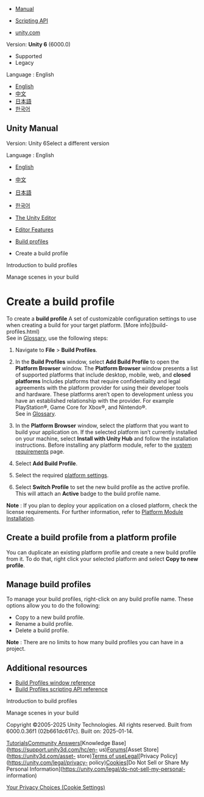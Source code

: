 [](https://docs.unity3d.com)

  * [Manual](../Manual/index.html)
  * [Scripting API](../ScriptReference/index.html)

  * [unity.com](https://unity.com/)

Version: **Unity 6** (6000.0)

  * Supported
  * Legacy

Language : English

  * [English](/Manual/create-build-profile.html)
  * [中文](/cn/current/Manual/create-build-profile.html)
  * [日本語](/ja/current/Manual/create-build-profile.html)
  * [한국어](/kr/current/Manual/create-build-profile.html)

[](https://docs.unity3d.com)

## Unity Manual

Version: Unity 6Select a different version

Language : English

  * [English](/Manual/create-build-profile.html)
  * [中文](/cn/current/Manual/create-build-profile.html)
  * [日本語](/ja/current/Manual/create-build-profile.html)
  * [한국어](/kr/current/Manual/create-build-profile.html)

  * [The Unity Editor](unity-editor.html)
  * [Editor Features](EditorFeatures.html)
  * [Build profiles](BuildSettings.html)
  * Create a build profile

[](build-profiles.html)

Introduction to build profiles

[](build-profile-scene-list.html)

Manage scenes in your build

# Create a build profile

To create a **build profile** A set of customizable configuration settings to
use when creating a build for your target platform. [More info](build-
profiles.html)  
See in [Glossary](Glossary.html#Buildprofile), use the following steps:

  1. Navigate to **File** > **Build Profiles**.
  2. In the **Build Profiles** window, select **Add Build Profile** to open the **Platform Browser** window. The **Platform Browser** window presents a list of supported platforms that include desktop, mobile, web, and **closed platforms** Includes platforms that require confidentiality and legal agreements with the platform provider for using their developer tools and hardware. These platforms aren’t open to development unless you have an established relationship with the provider. For example PlayStation®, Game Core for Xbox®, and Nintendo®.  
See in [Glossary](Glossary.html#Closedplatform).

  3. In the **Platform Browser** window, select the platform that you want to build your application on. If the selected platform isn’t currently installed on your machine, select **Install with Unity Hub** and follow the installation instructions. Before installing any platform module, refer to the [system requirements](system-requirements.html) page.
  4. Select **Add Build Profile**.
  5. Select the required [platform settings](build-profiles-reference.html).
  6. Select **Switch Profile** to set the new build profile as the active profile. This will attach an **Active** badge to the build profile name.

**Note** : If you plan to deploy your application on a closed platform, check
the license requirements. For further information, refer to [Platform Module
Installation](https://unity.com/platform-installation).

## Create a build profile from a platform profile

You can duplicate an existing platform profile and create a new build profile
from it. To do that, right click your selected platform and select **Copy to
new profile**.

## Manage build profiles

To manage your build profiles, right-click on any build profile name. These
options allow you to do the following:

  * Copy to a new build profile.
  * Rename a build profile.
  * Delete a build profile.

**Note** : There are no limits to how many build profiles you can have in a
project.

## Additional resources

  * [Build Profiles window reference](build-profiles-reference.html)
  * [Build Profiles scripting API reference](../ScriptReference/Build.Profile.BuildProfile.html)

[](build-profiles.html)

Introduction to build profiles

[](build-profile-scene-list.html)

Manage scenes in your build

Copyright ©2005-2025 Unity Technologies. All rights reserved. Built from
6000.0.36f1 (02b661dc617c). Built on: 2025-01-14.

[Tutorials](https://learn.unity.com/)[Community
Answers](https://answers.unity3d.com)[Knowledge
Base](https://support.unity3d.com/hc/en-
us)[Forums](https://forum.unity3d.com)[Asset Store](https://unity3d.com/asset-
store)[Terms of
use](https://docs.unity3d.com/Manual/TermsOfUse.html)[Legal](https://unity.com/legal)[Privacy
Policy](https://unity.com/legal/privacy-
policy)[Cookies](https://unity.com/legal/cookie-policy)[Do Not Sell or Share
My Personal Information](https://unity.com/legal/do-not-sell-my-personal-
information)

[Your Privacy Choices (Cookie Settings)](javascript:void\(0\);)

